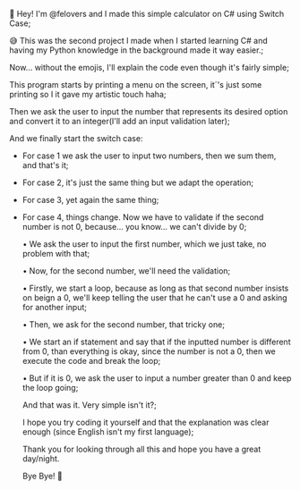 👋 Hey! I'm @felovers and I made this simple calculator on C# using Switch Case;

😅 This was the second project I made when I started learning C# and having my Python knowledge in the background made it way easier.;

Now... without the emojis, I'll explain the code even though it's fairly simple;

This program starts by printing a menu on the screen, it´'s just some printing so I it gave my artistic touch haha;

Then we ask the user to input the number that represents its desired option and convert it to an integer(I'll add an input validation later);

And we finally start the switch case:
- For case 1 we ask the user to input two numbers, then we sum them, and that's it;
- For case 2, it's just the same thing but we adapt the operation;
- For case 3, yet again the same thing;
- For case 4, things change. Now we have to validate if the second number is not 0, because... you know... we can't divide by 0;
    
    • We ask the user to input the first number, which we just take, no problem with that;
    
    • Now, for the second number, we'll need the validation;
    
    • Firstly, we start a loop, because as long as that second number insists on beign a 0, we'll keep telling the user that he can't use a 0 and asking for another input;
    
    • Then, we ask for the second number, that tricky one;
    
    • We start an if statement and say that if the inputted number is different from 0, than everything is okay, since the number is not a 0, then we execute the code and break the loop;
    
    • But if it is 0, we ask the user to input a number greater than 0 and keep the loop going;
   
   And that was it. Very simple isn't it?;
   
   I hope you try coding it yourself and that the explanation was clear enough (since English isn't my first language);
   
   Thank you for looking through all this and hope you have a great day/night.
   
   Bye Bye! 👋
